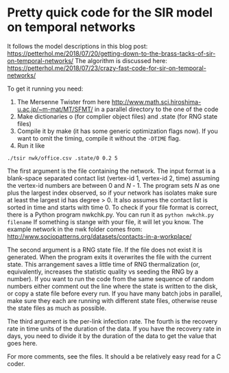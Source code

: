 # Pretty quick code for the SIR model on temporal networks
It follows the model descriptions in this blog post: https://petterhol.me/2018/07/20/getting-down-to-the-brass-tacks-of-sir-on-temporal-networks/ The algorithm is discussed here: https://petterhol.me/2018/07/23/crazy-fast-code-for-sir-on-temporal-networks/

To get it running you need:

1. The Mersenne Twister from here http://www.math.sci.hiroshima-u.ac.jp/~m-mat/MT/SFMT/ in a parallel directory to the one of the code
2. Make dictionaries o (for complier object files) and .state (for RNG state files)
3. Compile it by make (it has some generic optimization flags now). If you want to omit the timing, compile it without the `-DTIME` flag.
4. Run it like

```./tsir nwk/office.csv .state/0 0.2 5```

The first argument is the file containing the network. The input format is a blank-space separated contact list (vertex-id 1, vertex-id 2, time) assuming the vertex-id numbers are between 0 and _N_ - 1. The program sets _N_ as one plus the largest index observed, so if your network has isolates make sure at least the largest id has degree > 0. It also assumes the contact list is sorted in time and starts with time 0. To check if your file format is correct, there is a Python program nwkchk.py. You can run it as `python nwkchk.py filename` If something is stange with your file, it will let you know. The example network in the nwk folder comes from: http://www.sociopatterns.org/datasets/contacts-in-a-workplace/ 

The second argument is a RNG state file. If the file does not exist it is generated. When the program exits it overwrites the file with the current state. This arrangement saves a little time of RNG thermalization (or, equivalently, increases the statistic quality vs seeding the RNG by a number). If you want to run the code from the same sequence of random numbers either comment out the line where the state is written to the disk, or copy a state file before every run. If you have many batch jobs in parallel, make sure they each are running with different state files, otherwise reuse the state files as much as possible.

The third argument is the per-link infection rate. The fourth is the recovery rate in time units of the duration of the data. If you have the recovery rate in days, you need to divide it by the duration of the data to get the value that goes here.

For more comments, see the files. It should a be relatively easy read for a C coder.
